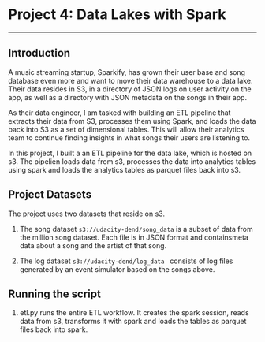 # Project 4: Data Lakes with Spark
---

## Introduction

A music streaming startup, Sparkify, has grown their user base and song database even more and want to move their data warehouse to a data lake. Their data resides in S3, in a directory of JSON logs on user activity on the app, as well as a directory with JSON metadata on the songs in their app.

As their data engineer, I am tasked with building an ETL pipeline that extracts their data from S3, processes them using Spark, and loads the data back into S3 as a set of dimensional tables. This will allow their analytics team to continue finding insights in what songs their users are listening to.

In this project, I built a an ETL pipeline for the data lake, which is hosted on s3. The pipelien loads data from s3, processes the data into analytics tables using spark and loads the analytics tables as parquet files back into s3. 


## Project Datasets

The project uses two datasets that reside on s3. 
1. The song dataset ```s3://udacity-dend/song_data``` is a subset of data from the million song dataset. Each file is in JSON format and containsmeta data about a song and the artist of that song. 

2. The log dataset ```s3://udacity-dend/log_data ``` consists of log files generated by an event simulator based on the songs above. 


## Running the script

1. etl.py runs the entire ETL workflow. It creates the spark session, reads data from s3, transforms it with spark and loads the tables as parquet files back into spark. 

